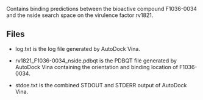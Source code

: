 Contains binding predictions between the bioactive compound F1036-0034 and the nside search space on the virulence factor rv1821.

## Files

- log.txt is the log file generated by AutoDock Vina.

- rv1821_F1036-0034_nside.pdbqt is the PDBQT file generated by AutoDock Vina containing the orientation and binding location of F1036-0034.

- stdoe.txt is the combined STDOUT and STDERR output of AutoDock Vina.

